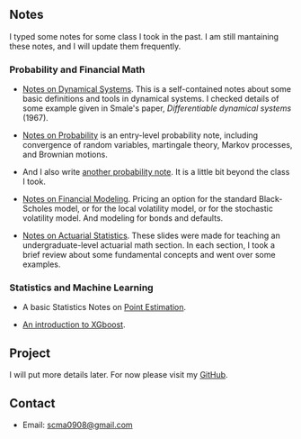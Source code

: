 ## Notes
I typed some notes for some class I took in the past. I am still mantaining these notes, and I will update them frequently.

### Probability and Financial Math

* [Notes on Dynamical Systems](./notes/anosovnote.pdf). This is a self-contained notes about some basic definitions and tools in dynamical systems. I checked details of some example given in Smale's paper, *Differentiable dynamical systems* (1967).  
    
* [Notes on Probability](./notes/Prob.pdf) is an entry-level probability note, including convergence of random variables, martingale theory, Markov processes, and Brownian motions.
    
* And I also write [another probability note](./notes/Prob2.pdf). It is a little bit beyond the class I took.    

* [Notes on Financial Modeling](./notes/fm/document.pdf). Pricing an option for the standard Black-Scholes model, or for the local volatility model, or for the stochastic volatility model. And modeling for bonds and defaults. 

* [Notes on Actuarial Statistics](./notes/Actuarial.pdf). These slides were made for teaching an undergraduate-level actuarial math section. In each section, I took a brief review about some fundamental concepts and went over some examples.  

### Statistics and Machine Learning

* A basic Statistics Notes on [Point Estimation](./notes/st/document.pdf).

* [An introduction to XGboost](./notes/xgboostppt.pdf). 

## Project
I will put more details later. For now please visit my [GitHub](https://github.com/mshaocong).

## Contact

* Email: scma0908@gmail.com
